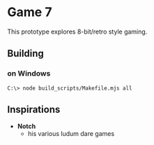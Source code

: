 # Game 7

This prototype explores 8-bit/retro style gaming.

## Building

### on Windows
   ```
   C:\> node build_scripts/Makefile.mjs all
   ```

## Inspirations

- **Notch**
  - his various ludum dare games
